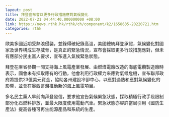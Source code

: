 ```yaml
---
layout: post
title: 拜登宣布會以更多行政措施應對氣候變化
date: 2022-07-21 04:44:40.000000000 +08:00
link: https://news.rthk.hk/rthk/ch/component/k2/1658635-20220721.htm
categories: rthk
---
```


歐美多國近期受熱浪侵襲，並錄得破紀錄高溫，美國總統拜登承認，氣候變化對國家及世界構成生存威脅，是真正的緊急情況，宣布會採取更多行政措施應對，但未有應部分民主黨人要求，宣布進入氣候緊急狀態。

拜登在麻省參觀一間支持海上風電產業發展、由燃煤電廠改造的海底電纜製造廠時表示，國會未有採取應有的行動，他會利用行政權力來應對氣候危機，宣布聯邦政府將提供23億美元資金，協助各州建設冷卻中心，以應對過熱和應對氣候變化的影響，並會在墨西哥灣推動新的海上風電項目。

多名民主黨人早前向拜登發信，要求他宣告氣候緊急狀態，採取積極行政手段限制部分化石燃料排放，並最大限度使用電動汽車。緊急狀態亦容許當局引用《國防生產法》提高各種可再生能源產品和系統的生產。
